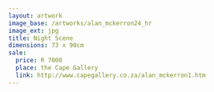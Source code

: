 ```yaml
---
layout: artwork
image_base: /artworks/alan_mckerron24_hr
image_ext: jpg
title: Night Scene
dimensions: 73 x 90cm
sale:
  price: R 7000
  place: the Cape Gallery
  link: http://www.capegallery.co.za/alan_mckerron1.htm
---
```


